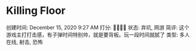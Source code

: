 # Killing Floor

创建时间: December 15, 2020 9:27 AM
打分: 💛💛💛🖤
状态: 弃坑, 网游
简评: 这个游戏主打打击感，有子弹时间特别帅，就是要背板。玩一段时间就腻了
类型: 多人在线, 射击, 恐怖